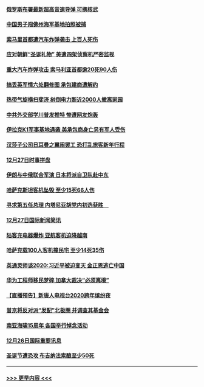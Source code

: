 #### [俄罗斯布署最新超高音速导弹 可携核武](../pages/prog202/a102739538.md?t=12290144) 
#### [中国男子闯佛州海军基地拍照被捕](../pages/prog202/a102739515.md?t=12290144) 
#### [索马里首都遭汽车炸弹袭击 上百人死伤](../pages/prog202/a102739504.md?t=12290144) 
#### [应对朝鲜“圣诞礼物” 美遣四架侦察机严密监视](../pages/prog202/a102739495.md?t=12290144) 
#### [重大汽车炸弹攻击 索马利亚首都逾20死90人伤](../pages/prog202/a102739413.md?t=12290144) 
#### [搞丢英军情六处翻修图 承包建商遭解约](../pages/prog202/a102739401.md?t=12290144) 
#### [热带气旋横扫斐济 树倒电力断近2000人撤离家园](../pages/prog202/a102739251.md?t=12290144) 
#### [中共外交部学川普发推特 惨遭网友炮轰](../pages/prog202/a102739216.md?t=12290144) 
#### [伊拉克K1军事基地遇袭 美承包商身亡另有军人受伤](../pages/prog202/a102739183.md?t=12290144) 
#### [汉莎子公司日耳曼之翼闹罢工 恐打乱旅客新年行程](../pages/prog202/a102739172.md?t=12290144) 
#### [12月27日时事拼盘](../pages/prog202/a102738992.md?t=12290144) 
#### [伊朗与中俄联合军演 日本将派自卫队赴中东](../pages/prog202/a102738823.md?t=12290144) 
#### [哈萨克斯坦客机坠毁 至少15死66人伤](../pages/prog202/a102738606.md?t=12290144) 
#### [寻求第五任总理 内塔尼亚胡党内初选获胜　](../pages/prog202/a102738772.md?t=12290144) 
#### [12月27日国际新闻简讯](../pages/prog202/a102738604.md?t=12290144) 
#### [陆客充电器爆炸 亚航客机迫降越南](../pages/prog202/a102738530.md?t=12290144) 
#### [哈萨克载100人客机撞民宅 至少14死35伤](../pages/prog202/a102738485.md?t=12290144) 
#### [英通灵师谈2020:习近平被迫变天 金正恩逃亡中国](../pages/prog202/a102738340.md?t=12290144) 
#### [华为工程师移民梦碎 加拿大裁决“必须离境”](../pages/prog202/a102738306.md?t=12290144) 
#### [【直播预告】新唐人电视台2020跨年缤纷夜](../pages/prog202/a102738273.md?t=12290144) 
#### [普京将反对派“发配”北极圈 并调查其基金会](../pages/prog202/a102738056.md?t=12290144) 
#### [南亚海啸15周年 各国举行悼念活动](../pages/prog202/a102738043.md?t=12290144) 
#### [12月26日国际重要讯息](../pages/prog202/a102737872.md?t=12290144) 
#### [圣诞节遭恐攻 布吉纳法索酿至少50死](../pages/prog202/a102737869.md?t=12290144) 

----
#### [ >>> 更早内容 <<< ](../indexes/prog202-earlier.md)
